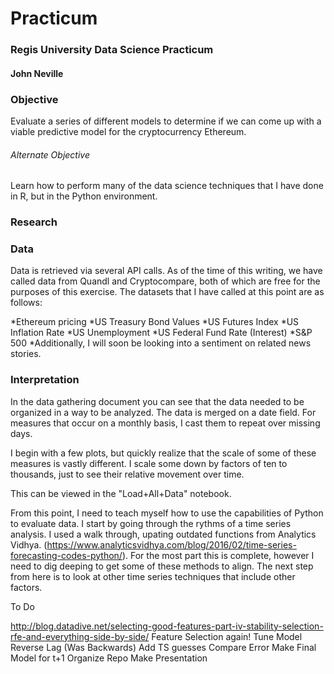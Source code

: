# Practicum
### Regis University Data Science Practicum

#### John Neville

### Objective

Evaluate a series of different models to determine if we can come up with a viable predictive model for the cryptocurrency Ethereum.

###### Alternate Objective
 
Learn how to perform many of the data science techniques that I have done in R, but in the Python environment.

### Research


### Data 

Data is retrieved via several API calls.
As of the time of this writing, we have called data from Quandl and Cryptocompare, both of which are free for the purposes of this exercise.
The datasets that I have called at this point are as follows:

*Ethereum pricing
*US Treasury Bond Values
*US Futures Index
*US Inflation Rate
*US Unemployment
*US Federal Fund Rate (Interest)
*S&P 500
*Additionally, I will soon be looking into a sentiment on related news stories.

### Interpretation

In the data gathering document you can see that the data needed to be organized in a way to be analyzed.
The data is merged on a date field.  For measures that occur on a monthly basis, I cast them to repeat over missing days.

I begin with a few plots, but quickly realize that the scale of some of these measures is vastly different.  I scale some down by factors of ten to thousands, just to see their relative movement over time.

This can be viewed in the  "Load+All+Data" notebook.

From this point, I need to teach myself how to use the capabilities of Python to evaluate data.
I start by going through the rythms of a time series analysis.  I used a walk through, upating outdated functions from Analytics Vidhya.
(https://www.analyticsvidhya.com/blog/2016/02/time-series-forecasting-codes-python/).  For the most part this is complete, however I need to dig deeping to get some of these methods to align.
The next step from here is to look at other time series techniques that include other factors.


To Do

http://blog.datadive.net/selecting-good-features-part-iv-stability-selection-rfe-and-everything-side-by-side/
Feature Selection again!
Tune Model
Reverse Lag (Was Backwards)
Add TS guesses
Compare Error
Make Final Model for t+1
Organize Repo
Make Presentation



